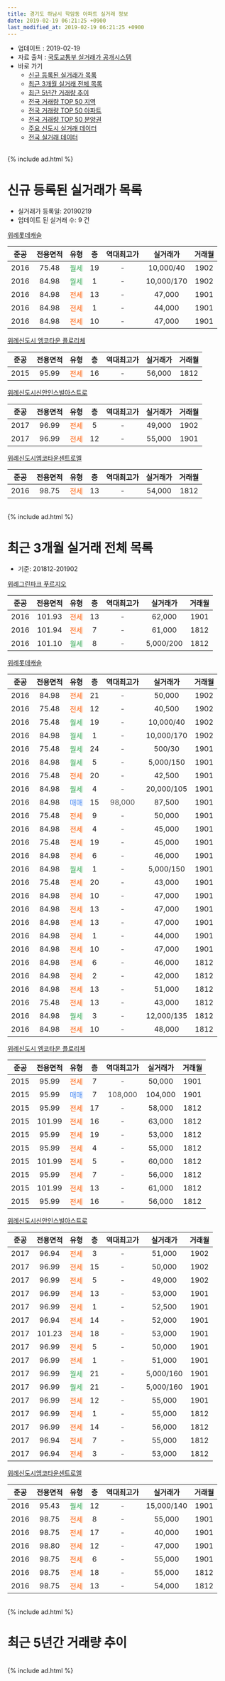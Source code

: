 ```yaml
---
title: 경기도 하남시 학암동 아파트 실거래 정보
date: 2019-02-19 06:21:25 +0900
last_modified_at: 2019-02-19 06:21:25 +0900
---
```


* 업데이트 : 2019-02-19
* 자료 출처 : [국토교통부 실거래가 공개시스템](http://rt.molit.go.kr)
* 바로 가기
    * [신규 등록된 실거래가 목록](#신규-등록된-실거래가-목록)
    * [최근 3개월 실거래 전체 목록](#최근-3개월-실거래-전체-목록)
    * [최근 5년간 거래량 추이](#최근-5년간-거래량-추이)
    * [전국 거래량 TOP 50 지역](https://ayogom.github.io/apt-trade-info/최근-3개월-전국에서-가장-거래가-많이-발생한-지역)
    * [전국 거래량 TOP 50 아파트](https://ayogom.github.io/apt-trade-info/최근-3개월-전국에서-가장-거래가-많이-발생한-아파트)
    * [전국 거래량 TOP 50 분양권](https://ayogom.github.io/apt-trade-info/최근-3개월-전국에서-가장-거래가-많이-발생한-분양권)
    * [주요 신도시 실거래 데이터](https://ayogom.github.io/apt-trade-info/주요-신도시)
    * [전국 실거래 데이터](https://ayogom.github.io/apt-trade-info/전국)
<br>
{% include ad.html %}
<br>

# 신규 등록된 실거래가 목록
* 실거래가 등록일: 20190219
* 업데이트 된 실거래 수: 9 건


[위례롯데캐슬](https://search.naver.com/search.naver?query=%EA%B2%BD%EA%B8%B0%EB%8F%84+%ED%95%98%EB%82%A8%EC%8B%9C+%ED%95%99%EC%95%94%EB%8F%99+%EC%9C%84%EB%A1%80%EB%A1%AF%EB%8D%B0%EC%BA%90%EC%8A%AC)

|준공|전용면적|유형|층|역대최고가|실거래가|거래월|
|:---:|:---:|:---:|:---:|:---:|:---:|:---:|
|2016|75.48|<span style="color:#34a853">월세</span>|19|<span style="color:#444444">-</span>|10,000/40|1902|
|2016|84.98|<span style="color:#34a853">월세</span>|1|<span style="color:#444444">-</span>|10,000/170|1902|
|2016|84.98|<span style="color:#ff5a00">전세</span>|13|<span style="color:#444444">-</span>|47,000|1901|
|2016|84.98|<span style="color:#ff5a00">전세</span>|1|<span style="color:#444444">-</span>|44,000|1901|
|2016|84.98|<span style="color:#ff5a00">전세</span>|10|<span style="color:#444444">-</span>|47,000|1901|

[위례신도시 엠코타운 플로리체](https://search.naver.com/search.naver?query=%EA%B2%BD%EA%B8%B0%EB%8F%84+%ED%95%98%EB%82%A8%EC%8B%9C+%ED%95%99%EC%95%94%EB%8F%99+%EC%9C%84%EB%A1%80%EC%8B%A0%EB%8F%84%EC%8B%9C+%EC%97%A0%EC%BD%94%ED%83%80%EC%9A%B4+%ED%94%8C%EB%A1%9C%EB%A6%AC%EC%B2%B4)

|준공|전용면적|유형|층|역대최고가|실거래가|거래월|
|:---:|:---:|:---:|:---:|:---:|:---:|:---:|
|2015|95.99|<span style="color:#ff5a00">전세</span>|16|<span style="color:#444444">-</span>|56,000|1812|

[위례신도시신안인스빌아스트로](https://search.naver.com/search.naver?query=%EA%B2%BD%EA%B8%B0%EB%8F%84+%ED%95%98%EB%82%A8%EC%8B%9C+%ED%95%99%EC%95%94%EB%8F%99+%EC%9C%84%EB%A1%80%EC%8B%A0%EB%8F%84%EC%8B%9C%EC%8B%A0%EC%95%88%EC%9D%B8%EC%8A%A4%EB%B9%8C%EC%95%84%EC%8A%A4%ED%8A%B8%EB%A1%9C)

|준공|전용면적|유형|층|역대최고가|실거래가|거래월|
|:---:|:---:|:---:|:---:|:---:|:---:|:---:|
|2017|96.99|<span style="color:#ff5a00">전세</span>|5|<span style="color:#444444">-</span>|49,000|1902|
|2017|96.99|<span style="color:#ff5a00">전세</span>|12|<span style="color:#444444">-</span>|55,000|1901|

[위례신도시엠코타운센트로엘](https://search.naver.com/search.naver?query=%EA%B2%BD%EA%B8%B0%EB%8F%84+%ED%95%98%EB%82%A8%EC%8B%9C+%ED%95%99%EC%95%94%EB%8F%99+%EC%9C%84%EB%A1%80%EC%8B%A0%EB%8F%84%EC%8B%9C%EC%97%A0%EC%BD%94%ED%83%80%EC%9A%B4%EC%84%BC%ED%8A%B8%EB%A1%9C%EC%97%98)

|준공|전용면적|유형|층|역대최고가|실거래가|거래월|
|:---:|:---:|:---:|:---:|:---:|:---:|:---:|
|2016|98.75|<span style="color:#ff5a00">전세</span>|13|<span style="color:#444444">-</span>|54,000|1812|


<br>
{% include ad.html %}
<br>

# 최근 3개월 실거래 전체 목록
* 기준: 201812-201902


[위례그린파크 푸르지오](https://search.naver.com/search.naver?query=%EA%B2%BD%EA%B8%B0%EB%8F%84+%ED%95%98%EB%82%A8%EC%8B%9C+%ED%95%99%EC%95%94%EB%8F%99+%EC%9C%84%EB%A1%80%EA%B7%B8%EB%A6%B0%ED%8C%8C%ED%81%AC+%ED%91%B8%EB%A5%B4%EC%A7%80%EC%98%A4)

|준공|전용면적|유형|층|역대최고가|실거래가|거래월|
|:---:|:---:|:---:|:---:|:---:|:---:|:---:|
|2016|101.93|<span style="color:#ff5a00">전세</span>|13|<span style="color:#444444">-</span>|62,000|1901|
|2016|101.94|<span style="color:#ff5a00">전세</span>|7|<span style="color:#444444">-</span>|61,000|1812|
|2016|101.10|<span style="color:#34a853">월세</span>|8|<span style="color:#444444">-</span>|5,000/200|1812|

[위례롯데캐슬](https://search.naver.com/search.naver?query=%EA%B2%BD%EA%B8%B0%EB%8F%84+%ED%95%98%EB%82%A8%EC%8B%9C+%ED%95%99%EC%95%94%EB%8F%99+%EC%9C%84%EB%A1%80%EB%A1%AF%EB%8D%B0%EC%BA%90%EC%8A%AC)

|준공|전용면적|유형|층|역대최고가|실거래가|거래월|
|:---:|:---:|:---:|:---:|:---:|:---:|:---:|
|2016|84.98|<span style="color:#ff5a00">전세</span>|21|<span style="color:#444444">-</span>|50,000|1902|
|2016|75.48|<span style="color:#ff5a00">전세</span>|12|<span style="color:#444444">-</span>|40,500|1902|
|2016|75.48|<span style="color:#34a853">월세</span>|19|<span style="color:#444444">-</span>|10,000/40|1902|
|2016|84.98|<span style="color:#34a853">월세</span>|1|<span style="color:#444444">-</span>|10,000/170|1902|
|2016|75.48|<span style="color:#34a853">월세</span>|24|<span style="color:#444444">-</span>|500/30|1901|
|2016|84.98|<span style="color:#34a853">월세</span>|5|<span style="color:#444444">-</span>|5,000/150|1901|
|2016|75.48|<span style="color:#ff5a00">전세</span>|20|<span style="color:#444444">-</span>|42,500|1901|
|2016|84.98|<span style="color:#34a853">월세</span>|4|<span style="color:#444444">-</span>|20,000/105|1901|
|2016|84.98|<span style="color:#4285f3">매매</span>|15|<span style="color:#444444">98,000</span>|87,500|1901|
|2016|75.48|<span style="color:#ff5a00">전세</span>|9|<span style="color:#444444">-</span>|50,000|1901|
|2016|84.98|<span style="color:#ff5a00">전세</span>|4|<span style="color:#444444">-</span>|45,000|1901|
|2016|75.48|<span style="color:#ff5a00">전세</span>|19|<span style="color:#444444">-</span>|45,000|1901|
|2016|84.98|<span style="color:#ff5a00">전세</span>|6|<span style="color:#444444">-</span>|46,000|1901|
|2016|84.98|<span style="color:#34a853">월세</span>|1|<span style="color:#444444">-</span>|5,000/150|1901|
|2016|75.48|<span style="color:#ff5a00">전세</span>|20|<span style="color:#444444">-</span>|43,000|1901|
|2016|84.98|<span style="color:#ff5a00">전세</span>|10|<span style="color:#444444">-</span>|47,000|1901|
|2016|84.98|<span style="color:#ff5a00">전세</span>|13|<span style="color:#444444">-</span>|47,000|1901|
|2016|84.98|<span style="color:#ff5a00">전세</span>|13|<span style="color:#444444">-</span>|47,000|1901|
|2016|84.98|<span style="color:#ff5a00">전세</span>|1|<span style="color:#444444">-</span>|44,000|1901|
|2016|84.98|<span style="color:#ff5a00">전세</span>|10|<span style="color:#444444">-</span>|47,000|1901|
|2016|84.98|<span style="color:#ff5a00">전세</span>|6|<span style="color:#444444">-</span>|46,000|1812|
|2016|84.98|<span style="color:#ff5a00">전세</span>|2|<span style="color:#444444">-</span>|42,000|1812|
|2016|84.98|<span style="color:#ff5a00">전세</span>|13|<span style="color:#444444">-</span>|51,000|1812|
|2016|75.48|<span style="color:#ff5a00">전세</span>|13|<span style="color:#444444">-</span>|43,000|1812|
|2016|84.98|<span style="color:#34a853">월세</span>|3|<span style="color:#444444">-</span>|12,000/135|1812|
|2016|84.98|<span style="color:#ff5a00">전세</span>|10|<span style="color:#444444">-</span>|48,000|1812|

[위례신도시 엠코타운 플로리체](https://search.naver.com/search.naver?query=%EA%B2%BD%EA%B8%B0%EB%8F%84+%ED%95%98%EB%82%A8%EC%8B%9C+%ED%95%99%EC%95%94%EB%8F%99+%EC%9C%84%EB%A1%80%EC%8B%A0%EB%8F%84%EC%8B%9C+%EC%97%A0%EC%BD%94%ED%83%80%EC%9A%B4+%ED%94%8C%EB%A1%9C%EB%A6%AC%EC%B2%B4)

|준공|전용면적|유형|층|역대최고가|실거래가|거래월|
|:---:|:---:|:---:|:---:|:---:|:---:|:---:|
|2015|95.99|<span style="color:#ff5a00">전세</span>|7|<span style="color:#444444">-</span>|50,000|1901|
|2015|95.99|<span style="color:#4285f3">매매</span>|7|<span style="color:#444444">108,000</span>|104,000|1901|
|2015|95.99|<span style="color:#ff5a00">전세</span>|17|<span style="color:#444444">-</span>|58,000|1812|
|2015|101.99|<span style="color:#ff5a00">전세</span>|16|<span style="color:#444444">-</span>|63,000|1812|
|2015|95.99|<span style="color:#ff5a00">전세</span>|19|<span style="color:#444444">-</span>|53,000|1812|
|2015|95.99|<span style="color:#ff5a00">전세</span>|4|<span style="color:#444444">-</span>|55,000|1812|
|2015|101.99|<span style="color:#ff5a00">전세</span>|5|<span style="color:#444444">-</span>|60,000|1812|
|2015|95.99|<span style="color:#ff5a00">전세</span>|7|<span style="color:#444444">-</span>|56,000|1812|
|2015|101.99|<span style="color:#ff5a00">전세</span>|13|<span style="color:#444444">-</span>|61,000|1812|
|2015|95.99|<span style="color:#ff5a00">전세</span>|16|<span style="color:#444444">-</span>|56,000|1812|

[위례신도시신안인스빌아스트로](https://search.naver.com/search.naver?query=%EA%B2%BD%EA%B8%B0%EB%8F%84+%ED%95%98%EB%82%A8%EC%8B%9C+%ED%95%99%EC%95%94%EB%8F%99+%EC%9C%84%EB%A1%80%EC%8B%A0%EB%8F%84%EC%8B%9C%EC%8B%A0%EC%95%88%EC%9D%B8%EC%8A%A4%EB%B9%8C%EC%95%84%EC%8A%A4%ED%8A%B8%EB%A1%9C)

|준공|전용면적|유형|층|역대최고가|실거래가|거래월|
|:---:|:---:|:---:|:---:|:---:|:---:|:---:|
|2017|96.94|<span style="color:#ff5a00">전세</span>|3|<span style="color:#444444">-</span>|51,000|1902|
|2017|96.99|<span style="color:#ff5a00">전세</span>|15|<span style="color:#444444">-</span>|50,000|1902|
|2017|96.99|<span style="color:#ff5a00">전세</span>|5|<span style="color:#444444">-</span>|49,000|1902|
|2017|96.99|<span style="color:#ff5a00">전세</span>|13|<span style="color:#444444">-</span>|53,000|1901|
|2017|96.99|<span style="color:#ff5a00">전세</span>|1|<span style="color:#444444">-</span>|52,500|1901|
|2017|96.94|<span style="color:#ff5a00">전세</span>|14|<span style="color:#444444">-</span>|52,000|1901|
|2017|101.23|<span style="color:#ff5a00">전세</span>|18|<span style="color:#444444">-</span>|53,000|1901|
|2017|96.99|<span style="color:#ff5a00">전세</span>|5|<span style="color:#444444">-</span>|50,000|1901|
|2017|96.99|<span style="color:#ff5a00">전세</span>|1|<span style="color:#444444">-</span>|51,000|1901|
|2017|96.99|<span style="color:#34a853">월세</span>|21|<span style="color:#444444">-</span>|5,000/160|1901|
|2017|96.99|<span style="color:#34a853">월세</span>|21|<span style="color:#444444">-</span>|5,000/160|1901|
|2017|96.99|<span style="color:#ff5a00">전세</span>|12|<span style="color:#444444">-</span>|55,000|1901|
|2017|96.99|<span style="color:#ff5a00">전세</span>|1|<span style="color:#444444">-</span>|55,000|1812|
|2017|96.99|<span style="color:#ff5a00">전세</span>|14|<span style="color:#444444">-</span>|56,000|1812|
|2017|96.94|<span style="color:#ff5a00">전세</span>|7|<span style="color:#444444">-</span>|55,000|1812|
|2017|96.94|<span style="color:#ff5a00">전세</span>|3|<span style="color:#444444">-</span>|53,000|1812|


<script async src="//pagead2.googlesyndication.com/pagead/js/adsbygoogle.js"></script>
<!-- 기본 -->
<ins class="adsbygoogle"
     style="display:block"
     data-ad-client="ca-pub-2446590836940007"
     data-ad-slot="1659523306"
     data-ad-format="auto"
     data-full-width-responsive="true"></ins>
<script>
(adsbygoogle = window.adsbygoogle || []).push({});
</script>


[위례신도시엠코타운센트로엘](https://search.naver.com/search.naver?query=%EA%B2%BD%EA%B8%B0%EB%8F%84+%ED%95%98%EB%82%A8%EC%8B%9C+%ED%95%99%EC%95%94%EB%8F%99+%EC%9C%84%EB%A1%80%EC%8B%A0%EB%8F%84%EC%8B%9C%EC%97%A0%EC%BD%94%ED%83%80%EC%9A%B4%EC%84%BC%ED%8A%B8%EB%A1%9C%EC%97%98)

|준공|전용면적|유형|층|역대최고가|실거래가|거래월|
|:---:|:---:|:---:|:---:|:---:|:---:|:---:|
|2016|95.43|<span style="color:#34a853">월세</span>|12|<span style="color:#444444">-</span>|15,000/140|1901|
|2016|98.75|<span style="color:#ff5a00">전세</span>|8|<span style="color:#444444">-</span>|55,000|1901|
|2016|98.75|<span style="color:#ff5a00">전세</span>|17|<span style="color:#444444">-</span>|40,000|1901|
|2016|98.80|<span style="color:#ff5a00">전세</span>|12|<span style="color:#444444">-</span>|47,000|1901|
|2016|98.75|<span style="color:#ff5a00">전세</span>|6|<span style="color:#444444">-</span>|55,000|1901|
|2016|98.75|<span style="color:#ff5a00">전세</span>|18|<span style="color:#444444">-</span>|55,000|1812|
|2016|98.75|<span style="color:#ff5a00">전세</span>|13|<span style="color:#444444">-</span>|54,000|1812|


<br>
{% include ad.html %}
<br>

# 최근 5년간 거래량 추이


<div style="width:100%;">
    <canvas id="deal_progress" height="200"></canvas>
</div>

<script>
new Chart(document.getElementById("deal_progress"), {
    type: 'line',
    data: {
        labels: ['201402','201403','201404','201405','201406','201407','201408','201409','201410','201411','201412','201501','201502','201503','201504','201505','201506','201507','201508','201509','201510','201511','201512','201601','201602','201603','201604','201605','201606','201607','201608','201609','201610','201611','201612','201701','201702','201703','201704','201705','201706','201707','201708','201709','201710','201711','201712','201801','201802','201803','201804','201805','201806','201807','201808','201809','201810','201811','201812','201901','201902'],
        datasets: [{
            label: '매매',
            pointRadius: 1,
            data: [0, 0, 0, 0, 0, 0, 0, 0, 0, 0, 0, 0, 0, 0, 0, 0, 0, 0, 0, 0, 0, 1, 0, 0, 12, 45, 42, 18, 10, 3, 7, 7, 6, 2, 0, 1, 5, 4, 6, 9, 9, 35, 8, 12, 10, 15, 15, 72, 17, 8, 2, 3, 5, 5, 28, 18, 6, 0, 0, 2, 0],
            borderColor: "rgba(255, 201, 14, 1)",
            backgroundColor: "rgba(255, 201, 14, 0.5)",
            fill: false,
            lineTension: 0
        },{
            label: '전월세',
            pointRadius: 1,
            data: [0, 0, 0, 0, 0, 0, 0, 0, 0, 0, 0, 0, 0, 0, 0, 0, 0, 0, 0, 5, 9, 12, 40, 111, 153, 134, 105, 60, 48, 53, 25, 10, 13, 10, 12, 15, 46, 90, 60, 63, 31, 27, 19, 27, 35, 42, 69, 102, 106, 134, 74, 76, 80, 66, 38, 35, 23, 22, 22, 31, 7],
            borderColor: "rgba(0, 141, 185, 1)",
            backgroundColor: "rgba(0, 141, 185, 0.5)",
            fill: false,
            lineTension: 0
        }
        ]
    },
    options: {
        responsive: true,
        title: {
            display: false
        },
        tooltips: {
            mode: 'index',
            intersect: false
        },
        hover: {
            mode: 'nearest',
            intersect: true
        },
        scales: {
            xAxes: [{
                display: true,
                scaleLabel: {
                    display: true,
                    labelString: '년/월'
                }
            }],
            yAxes: [{
                display: true,
                ticks: {
                    suggestedMin: 0,
                },
                scaleLabel: {
                    display: true,
                    labelString: '실거래 수'
                }
            }]
        }
    }
});

</script>


<br>
{% include ad.html %}
<br>

